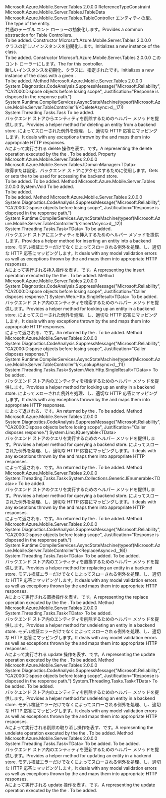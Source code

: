 <Type Name="TableController&lt;TData&gt;" FullName="Microsoft.Azure.Mobile.Server.TableController&lt;TData&gt;">
  <TypeSignature Language="C#" Value="public abstract class TableController&lt;TData&gt; : Microsoft.Azure.Mobile.Server.Tables.TableController where TData : class, ITableData" />
  <TypeSignature Language="ILAsm" Value=".class public auto ansi abstract beforefieldinit TableController`1&lt;class (class Microsoft.Azure.Mobile.Server.Tables.ITableData) TData&gt; extends Microsoft.Azure.Mobile.Server.Tables.TableController" />
  <TypeSignature Language="DocId" Value="T:Microsoft.Azure.Mobile.Server.TableController`1" />
  <TypeSignature Language="VB.NET" Value="Public MustInherit Class TableController(Of TData)&#xA;Inherits TableController" />
  <TypeSignature Language="F#" Value="type TableController&lt;'Data (requires 'Data : null and 'Data :&gt; ITableData)&gt; = class&#xA;    inherit TableController" />
  <AssemblyInfo>
    <AssemblyName>Microsoft.Azure.Mobile.Server.Tables</AssemblyName>
    <AssemblyVersion>2.0.0.0</AssemblyVersion>
  </AssemblyInfo>
  <TypeParameters>
    <TypeParameter Name="TData">
      <Constraints>
        <ParameterAttribute>ReferenceTypeConstraint</ParameterAttribute>
        <InterfaceName>Microsoft.Azure.Mobile.Server.Tables.ITableData</InterfaceName>
      </Constraints>
    </TypeParameter>
  </TypeParameters>
  <Base>
    <BaseTypeName>Microsoft.Azure.Mobile.Server.Tables.TableController</BaseTypeName>
  </Base>
  <Interfaces />
  <Docs>
    <typeparam name="TData"><span data-ttu-id="d7061-101">エンティティの型。</span><span class="sxs-lookup"><span data-stu-id="d7061-101">The type of the entity.</span></span></typeparam>
    <summary>
            <span data-ttu-id="d7061-102">共通の<see cref="T:System.Web.Http.ApiController" />テーブル コント ローラーの抽象化します。</span><span class="sxs-lookup"><span data-stu-id="d7061-102">Provides a common <see cref="T:System.Web.Http.ApiController" /> abstraction for Table Controllers.</span></span>
            </summary>
    <remarks>To be added.</remarks>
  </Docs>
  <Members>
    <Member MemberName=".ctor">
      <MemberSignature Language="C#" Value="protected TableController ();" />
      <MemberSignature Language="ILAsm" Value=".method familyhidebysig specialname rtspecialname instance void .ctor() cil managed" />
      <MemberSignature Language="DocId" Value="M:Microsoft.Azure.Mobile.Server.TableController`1.#ctor" />
      <MemberSignature Language="VB.NET" Value="Protected Sub New ()" />
      <MemberType>Constructor</MemberType>
      <AssemblyInfo>
        <AssemblyName>Microsoft.Azure.Mobile.Server.Tables</AssemblyName>
        <AssemblyVersion>2.0.0.0</AssemblyVersion>
      </AssemblyInfo>
      <Parameters />
      <Docs>
        <summary>
            <span data-ttu-id="d7061-103"><see cref="T:Microsoft.Azure.Mobile.Server.TableController`1" /> クラスの新しいインスタンスを初期化します。</span><span class="sxs-lookup"><span data-stu-id="d7061-103">Initializes a new instance of the <see cref="T:Microsoft.Azure.Mobile.Server.TableController`1" /> class.</span></span>
            </summary>
        <remarks>To be added.</remarks>
      </Docs>
    </Member>
    <Member MemberName=".ctor">
      <MemberSignature Language="C#" Value="protected TableController (Microsoft.Azure.Mobile.Server.Tables.IDomainManager&lt;TData&gt; domainManager);" />
      <MemberSignature Language="ILAsm" Value=".method familyhidebysig specialname rtspecialname instance void .ctor(class Microsoft.Azure.Mobile.Server.Tables.IDomainManager`1&lt;!TData&gt; domainManager) cil managed" />
      <MemberSignature Language="DocId" Value="M:Microsoft.Azure.Mobile.Server.TableController`1.#ctor(Microsoft.Azure.Mobile.Server.Tables.IDomainManager{`0})" />
      <MemberSignature Language="VB.NET" Value="Protected Sub New (domainManager As IDomainManager(Of TData))" />
      <MemberSignature Language="F#" Value="new Microsoft.Azure.Mobile.Server.TableController&lt;'Data (requires 'Data : null and 'Data :&gt; Microsoft.Azure.Mobile.Server.Tables.ITableData)&gt; : Microsoft.Azure.Mobile.Server.Tables.IDomainManager&lt;'Data (requires 'Data : null and 'Data :&gt; Microsoft.Azure.Mobile.Server.Tables.ITableData)&gt; -&gt; Microsoft.Azure.Mobile.Server.TableController&lt;'Data (requires 'Data : null and 'Data :&gt; Microsoft.Azure.Mobile.Server.Tables.ITableData)&gt;" Usage="new Microsoft.Azure.Mobile.Server.TableController&lt;'Data (requires 'Data : null and 'Data :&gt; Microsoft.Azure.Mobile.Server.Tables.ITableData)&gt; domainManager" />
      <MemberType>Constructor</MemberType>
      <AssemblyInfo>
        <AssemblyName>Microsoft.Azure.Mobile.Server.Tables</AssemblyName>
        <AssemblyVersion>2.0.0.0</AssemblyVersion>
      </AssemblyInfo>
      <Parameters>
        <Parameter Name="domainManager" Type="Microsoft.Azure.Mobile.Server.Tables.IDomainManager&lt;TData&gt;" />
      </Parameters>
      <Docs>
        <param name="domainManager"><span data-ttu-id="d7061-104"><see cref="T:Microsoft.Azure.Mobile.Server.Tables.IDomainManager`1" />このコント ローラーにします。</span><span class="sxs-lookup"><span data-stu-id="d7061-104">The <see cref="T:Microsoft.Azure.Mobile.Server.Tables.IDomainManager`1" /> for this controller.</span></span></param>
        <summary>
            <span data-ttu-id="d7061-105">新しいインスタンスを初期化、<see cref="T:Microsoft.Azure.Mobile.Server.TableController`1" />クラスに、指定された<paramref name="domainManager" />です。</span><span class="sxs-lookup"><span data-stu-id="d7061-105">Initializes a new instance of the <see cref="T:Microsoft.Azure.Mobile.Server.TableController`1" /> class with a given <paramref name="domainManager" />.</span></span>
            </summary>
        <remarks>To be added.</remarks>
      </Docs>
    </Member>
    <Member MemberName="DeleteAsync">
      <MemberSignature Language="C#" Value="protected virtual System.Threading.Tasks.Task DeleteAsync (string id);" />
      <MemberSignature Language="ILAsm" Value=".method familyhidebysig newslot virtual instance class System.Threading.Tasks.Task DeleteAsync(string id) cil managed" />
      <MemberSignature Language="DocId" Value="M:Microsoft.Azure.Mobile.Server.TableController`1.DeleteAsync(System.String)" />
      <MemberSignature Language="VB.NET" Value="Protected Overridable Function DeleteAsync (id As String) As Task" />
      <MemberSignature Language="F#" Value="abstract member DeleteAsync : string -&gt; System.Threading.Tasks.Task&#xA;override this.DeleteAsync : string -&gt; System.Threading.Tasks.Task" Usage="tableController.DeleteAsync id" />
      <MemberType>Method</MemberType>
      <AssemblyInfo>
        <AssemblyName>Microsoft.Azure.Mobile.Server.Tables</AssemblyName>
        <AssemblyVersion>2.0.0.0</AssemblyVersion>
      </AssemblyInfo>
      <Attributes>
        <Attribute>
          <AttributeName>System.Diagnostics.CodeAnalysis.SuppressMessage("Microsoft.Reliability", "CA2000:Dispose objects before losing scope", Justification="Response is disposed in the response path.")</AttributeName>
        </Attribute>
        <Attribute>
          <AttributeName>System.Runtime.CompilerServices.AsyncStateMachine(typeof(Microsoft.Azure.Mobile.Server.TableController`1/&lt;DeleteAsync&gt;d__17))</AttributeName>
        </Attribute>
      </Attributes>
      <ReturnValue>
        <ReturnType>System.Threading.Tasks.Task</ReturnType>
      </ReturnValue>
      <Parameters>
        <Parameter Name="id" Type="System.String" />
      </Parameters>
      <Docs>
        <param name="id">To be added.</param>
        <summary>
            <span data-ttu-id="d7061-106">バックエンド ストアからエンティティを削除するためのヘルパー メソッドを提供します。</span><span class="sxs-lookup"><span data-stu-id="d7061-106">Provides a helper method for deleting an entity from a backend store.</span></span> <span data-ttu-id="d7061-107">によってスローされた例外を処理、<see cref="T:Microsoft.Azure.Mobile.Server.Tables.IDomainManager`1" />し、適切な HTTP 応答にマッピングします。</span><span class="sxs-lookup"><span data-stu-id="d7061-107">It deals with any exceptions thrown by the <see cref="T:Microsoft.Azure.Mobile.Server.Tables.IDomainManager`1" /> and maps them into appropriate HTTP responses.</span></span>
            </summary>
        <returns><span data-ttu-id="d7061-108">A<see cref="T:System.Threading.Tasks.Task`1" />によって実行される delete 操作を表す、<see cref="T:Microsoft.Azure.Mobile.Server.Tables.IDomainManager`1" />です。</span><span class="sxs-lookup"><span data-stu-id="d7061-108">A <see cref="T:System.Threading.Tasks.Task`1" /> representing the delete operation executed by the the <see cref="T:Microsoft.Azure.Mobile.Server.Tables.IDomainManager`1" />.</span></span></returns>
        <remarks>To be added.</remarks>
      </Docs>
    </Member>
    <Member MemberName="DomainManager">
      <MemberSignature Language="C#" Value="protected Microsoft.Azure.Mobile.Server.Tables.IDomainManager&lt;TData&gt; DomainManager { get; set; }" />
      <MemberSignature Language="ILAsm" Value=".property instance class Microsoft.Azure.Mobile.Server.Tables.IDomainManager`1&lt;!TData&gt; DomainManager" />
      <MemberSignature Language="DocId" Value="P:Microsoft.Azure.Mobile.Server.TableController`1.DomainManager" />
      <MemberSignature Language="VB.NET" Value="Protected Property DomainManager As IDomainManager(Of TData)" />
      <MemberSignature Language="F#" Value="member this.DomainManager : Microsoft.Azure.Mobile.Server.Tables.IDomainManager&lt;'Data (requires 'Data : null and 'Data :&gt; Microsoft.Azure.Mobile.Server.Tables.ITableData)&gt; with get, set" Usage="Microsoft.Azure.Mobile.Server.TableController&lt;'Data (requires 'Data : null and 'Data :&gt; Microsoft.Azure.Mobile.Server.Tables.ITableData)&gt;.DomainManager" />
      <MemberType>Property</MemberType>
      <AssemblyInfo>
        <AssemblyName>Microsoft.Azure.Mobile.Server.Tables</AssemblyName>
        <AssemblyVersion>2.0.0.0</AssemblyVersion>
      </AssemblyInfo>
      <ReturnValue>
        <ReturnType>Microsoft.Azure.Mobile.Server.Tables.IDomainManager&lt;TData&gt;</ReturnType>
      </ReturnValue>
      <Docs>
        <summary>
            <span data-ttu-id="d7061-109">取得または設定、<see cref="T:Microsoft.Azure.Mobile.Server.Tables.IDomainManager`1" />バックエンド ストアにアクセスするために使用します。</span><span class="sxs-lookup"><span data-stu-id="d7061-109">Gets or sets the <see cref="T:Microsoft.Azure.Mobile.Server.Tables.IDomainManager`1" /> to be used for accessing the backend store.</span></span>
            </summary>
        <value>To be added.</value>
        <remarks>To be added.</remarks>
      </Docs>
    </Member>
    <Member MemberName="Initialize">
      <MemberSignature Language="C#" Value="protected override void Initialize (System.Web.Http.Controllers.HttpControllerContext controllerContext);" />
      <MemberSignature Language="ILAsm" Value=".method familyhidebysig virtual instance void Initialize(class System.Web.Http.Controllers.HttpControllerContext controllerContext) cil managed" />
      <MemberSignature Language="DocId" Value="M:Microsoft.Azure.Mobile.Server.TableController`1.Initialize(System.Web.Http.Controllers.HttpControllerContext)" />
      <MemberSignature Language="VB.NET" Value="Protected Overrides Sub Initialize (controllerContext As HttpControllerContext)" />
      <MemberSignature Language="F#" Value="override this.Initialize : System.Web.Http.Controllers.HttpControllerContext -&gt; unit" Usage="tableController.Initialize controllerContext" />
      <MemberType>Method</MemberType>
      <AssemblyInfo>
        <AssemblyName>Microsoft.Azure.Mobile.Server.Tables</AssemblyName>
        <AssemblyVersion>2.0.0.0</AssemblyVersion>
      </AssemblyInfo>
      <ReturnValue>
        <ReturnType>System.Void</ReturnType>
      </ReturnValue>
      <Parameters>
        <Parameter Name="controllerContext" Type="System.Web.Http.Controllers.HttpControllerContext" />
      </Parameters>
      <Docs>
        <param name="controllerContext">To be added.</param>
        <summary>To be added.</summary>
        <remarks>To be added.</remarks>
        <inheritdoc />
      </Docs>
    </Member>
    <Member MemberName="InsertAsync">
      <MemberSignature Language="C#" Value="protected virtual System.Threading.Tasks.Task&lt;TData&gt; InsertAsync (TData item);" />
      <MemberSignature Language="ILAsm" Value=".method familyhidebysig newslot virtual instance class System.Threading.Tasks.Task`1&lt;!TData&gt; InsertAsync(!TData item) cil managed" />
      <MemberSignature Language="DocId" Value="M:Microsoft.Azure.Mobile.Server.TableController`1.InsertAsync(`0)" />
      <MemberSignature Language="VB.NET" Value="Protected Overridable Function InsertAsync (item As TData) As Task(Of TData)" />
      <MemberSignature Language="F#" Value="abstract member InsertAsync : 'Data -&gt; System.Threading.Tasks.Task&lt;'Data (requires 'Data : null and 'Data :&gt; Microsoft.Azure.Mobile.Server.Tables.ITableData)&gt;&#xA;override this.InsertAsync : 'Data -&gt; System.Threading.Tasks.Task&lt;'Data (requires 'Data : null and 'Data :&gt; Microsoft.Azure.Mobile.Server.Tables.ITableData)&gt;" Usage="tableController.InsertAsync item" />
      <MemberType>Method</MemberType>
      <AssemblyInfo>
        <AssemblyName>Microsoft.Azure.Mobile.Server.Tables</AssemblyName>
        <AssemblyVersion>2.0.0.0</AssemblyVersion>
      </AssemblyInfo>
      <Attributes>
        <Attribute>
          <AttributeName>System.Diagnostics.CodeAnalysis.SuppressMessage("Microsoft.Reliability", "CA2000:Dispose objects before losing scope", Justification="Response is disposed in the response path.")</AttributeName>
        </Attribute>
        <Attribute>
          <AttributeName>System.Runtime.CompilerServices.AsyncStateMachine(typeof(Microsoft.Azure.Mobile.Server.TableController`1/&lt;InsertAsync&gt;d__12))</AttributeName>
        </Attribute>
      </Attributes>
      <ReturnValue>
        <ReturnType>System.Threading.Tasks.Task&lt;TData&gt;</ReturnType>
      </ReturnValue>
      <Parameters>
        <Parameter Name="item" Type="TData" />
      </Parameters>
      <Docs>
        <param name="item">To be added.</param>
        <summary>
            <span data-ttu-id="d7061-110">バックエンド ストアにエンティティを挿入するためのヘルパー メソッドを提供します。</span><span class="sxs-lookup"><span data-stu-id="d7061-110">Provides a helper method for inserting an entity into a backend store.</span></span> <span data-ttu-id="d7061-111">モデル検証エラーだけでなくによってスローされる例外を処理、<see cref="T:Microsoft.Azure.Mobile.Server.Tables.IDomainManager`1" />し、適切な HTTP 応答にマッピングします。</span><span class="sxs-lookup"><span data-stu-id="d7061-111">It deals with any model validation errors as well as exceptions thrown by the <see cref="T:Microsoft.Azure.Mobile.Server.Tables.IDomainManager`1" /> and maps them into appropriate HTTP responses.</span></span>
            </summary>
        <returns><span data-ttu-id="d7061-112">A<see cref="T:System.Threading.Tasks.Task`1" />によって実行される挿入操作を表す、<see cref="T:Microsoft.Azure.Mobile.Server.Tables.IDomainManager`1" />です。</span><span class="sxs-lookup"><span data-stu-id="d7061-112">A <see cref="T:System.Threading.Tasks.Task`1" /> representing the insert operation executed by the the <see cref="T:Microsoft.Azure.Mobile.Server.Tables.IDomainManager`1" />.</span></span></returns>
        <remarks>To be added.</remarks>
      </Docs>
    </Member>
    <Member MemberName="Lookup">
      <MemberSignature Language="C#" Value="protected virtual System.Web.Http.SingleResult&lt;TData&gt; Lookup (string id);" />
      <MemberSignature Language="ILAsm" Value=".method familyhidebysig newslot virtual instance class System.Web.Http.SingleResult`1&lt;!TData&gt; Lookup(string id) cil managed" />
      <MemberSignature Language="DocId" Value="M:Microsoft.Azure.Mobile.Server.TableController`1.Lookup(System.String)" />
      <MemberSignature Language="VB.NET" Value="Protected Overridable Function Lookup (id As String) As SingleResult(Of TData)" />
      <MemberSignature Language="F#" Value="abstract member Lookup : string -&gt; System.Web.Http.SingleResult&lt;'Data (requires 'Data : null and 'Data :&gt; Microsoft.Azure.Mobile.Server.Tables.ITableData)&gt;&#xA;override this.Lookup : string -&gt; System.Web.Http.SingleResult&lt;'Data (requires 'Data : null and 'Data :&gt; Microsoft.Azure.Mobile.Server.Tables.ITableData)&gt;" Usage="tableController.Lookup id" />
      <MemberType>Method</MemberType>
      <AssemblyInfo>
        <AssemblyName>Microsoft.Azure.Mobile.Server.Tables</AssemblyName>
        <AssemblyVersion>2.0.0.0</AssemblyVersion>
      </AssemblyInfo>
      <Attributes>
        <Attribute>
          <AttributeName>System.Diagnostics.CodeAnalysis.SuppressMessage("Microsoft.Reliability", "CA2000:Dispose objects before losing scope", Justification="Caller disposes response.")</AttributeName>
        </Attribute>
      </Attributes>
      <ReturnValue>
        <ReturnType>System.Web.Http.SingleResult&lt;TData&gt;</ReturnType>
      </ReturnValue>
      <Parameters>
        <Parameter Name="id" Type="System.String" />
      </Parameters>
      <Docs>
        <param name="id">To be added.</param>
        <summary>
            <span data-ttu-id="d7061-113">バックエンド ストア内のエンティティを検索するためのヘルパー メソッドを提供します。</span><span class="sxs-lookup"><span data-stu-id="d7061-113">Provides a helper method for looking up an entity in a backend store.</span></span> <span data-ttu-id="d7061-114">によってスローされた例外を処理、<see cref="T:Microsoft.Azure.Mobile.Server.Tables.IDomainManager`1" />し、適切な HTTP 応答にマッピングします。</span><span class="sxs-lookup"><span data-stu-id="d7061-114">It deals with any exceptions thrown by the <see cref="T:Microsoft.Azure.Mobile.Server.Tables.IDomainManager`1" /> and maps them into appropriate HTTP responses.</span></span>
            </summary>
        <returns><span data-ttu-id="d7061-115"><see cref="T:System.Web.Http.SingleResult`1" />によって返される、<see cref="T:Microsoft.Azure.Mobile.Server.Tables.IDomainManager`1" />です。</span><span class="sxs-lookup"><span data-stu-id="d7061-115">An <see cref="T:System.Web.Http.SingleResult`1" /> returned by the <see cref="T:Microsoft.Azure.Mobile.Server.Tables.IDomainManager`1" />.</span></span></returns>
        <remarks>To be added.</remarks>
      </Docs>
    </Member>
    <Member MemberName="LookupAsync">
      <MemberSignature Language="C#" Value="protected virtual System.Threading.Tasks.Task&lt;System.Web.Http.SingleResult&lt;TData&gt;&gt; LookupAsync (string id);" />
      <MemberSignature Language="ILAsm" Value=".method familyhidebysig newslot virtual instance class System.Threading.Tasks.Task`1&lt;class System.Web.Http.SingleResult`1&lt;!TData&gt;&gt; LookupAsync(string id) cil managed" />
      <MemberSignature Language="DocId" Value="M:Microsoft.Azure.Mobile.Server.TableController`1.LookupAsync(System.String)" />
      <MemberSignature Language="VB.NET" Value="Protected Overridable Function LookupAsync (id As String) As Task(Of SingleResult(Of TData))" />
      <MemberSignature Language="F#" Value="abstract member LookupAsync : string -&gt; System.Threading.Tasks.Task&lt;System.Web.Http.SingleResult&lt;'Data&gt;&gt;&#xA;override this.LookupAsync : string -&gt; System.Threading.Tasks.Task&lt;System.Web.Http.SingleResult&lt;'Data&gt;&gt;" Usage="tableController.LookupAsync id" />
      <MemberType>Method</MemberType>
      <AssemblyInfo>
        <AssemblyName>Microsoft.Azure.Mobile.Server.Tables</AssemblyName>
        <AssemblyVersion>2.0.0.0</AssemblyVersion>
      </AssemblyInfo>
      <Attributes>
        <Attribute>
          <AttributeName>System.Diagnostics.CodeAnalysis.SuppressMessage("Microsoft.Reliability", "CA2000:Dispose objects before losing scope", Justification="Caller disposes response.")</AttributeName>
        </Attribute>
        <Attribute>
          <AttributeName>System.Runtime.CompilerServices.AsyncStateMachine(typeof(Microsoft.Azure.Mobile.Server.TableController`1/&lt;LookupAsync&gt;d__11))</AttributeName>
        </Attribute>
      </Attributes>
      <ReturnValue>
        <ReturnType>System.Threading.Tasks.Task&lt;System.Web.Http.SingleResult&lt;TData&gt;&gt;</ReturnType>
      </ReturnValue>
      <Parameters>
        <Parameter Name="id" Type="System.String" />
      </Parameters>
      <Docs>
        <param name="id">To be added.</param>
        <summary>
            <span data-ttu-id="d7061-116">バックエンド ストア内のエンティティを検索するためのヘルパー メソッドを提供します。</span><span class="sxs-lookup"><span data-stu-id="d7061-116">Provides a helper method for looking up an entity in a backend store.</span></span> <span data-ttu-id="d7061-117">によってスローされた例外を処理、<see cref="T:Microsoft.Azure.Mobile.Server.Tables.IDomainManager`1" />し、適切な HTTP 応答にマッピングします。</span><span class="sxs-lookup"><span data-stu-id="d7061-117">It deals with any exceptions thrown by the <see cref="T:Microsoft.Azure.Mobile.Server.Tables.IDomainManager`1" /> and maps them into appropriate HTTP responses.</span></span>
            </summary>
        <returns><span data-ttu-id="d7061-118"><see cref="T:System.Web.Http.SingleResult`1" />によって返される、<see cref="T:Microsoft.Azure.Mobile.Server.Tables.IDomainManager`1" />です。</span><span class="sxs-lookup"><span data-stu-id="d7061-118">An <see cref="T:System.Web.Http.SingleResult`1" /> returned by the <see cref="T:Microsoft.Azure.Mobile.Server.Tables.IDomainManager`1" />.</span></span></returns>
        <remarks>To be added.</remarks>
      </Docs>
    </Member>
    <Member MemberName="Query">
      <MemberSignature Language="C#" Value="protected virtual System.Linq.IQueryable&lt;TData&gt; Query ();" />
      <MemberSignature Language="ILAsm" Value=".method familyhidebysig newslot virtual instance class System.Linq.IQueryable`1&lt;!TData&gt; Query() cil managed" />
      <MemberSignature Language="DocId" Value="M:Microsoft.Azure.Mobile.Server.TableController`1.Query" />
      <MemberSignature Language="VB.NET" Value="Protected Overridable Function Query () As IQueryable(Of TData)" />
      <MemberSignature Language="F#" Value="abstract member Query : unit -&gt; System.Linq.IQueryable&lt;'Data (requires 'Data : null and 'Data :&gt; Microsoft.Azure.Mobile.Server.Tables.ITableData)&gt;&#xA;override this.Query : unit -&gt; System.Linq.IQueryable&lt;'Data (requires 'Data : null and 'Data :&gt; Microsoft.Azure.Mobile.Server.Tables.ITableData)&gt;" Usage="tableController.Query " />
      <MemberType>Method</MemberType>
      <AssemblyInfo>
        <AssemblyName>Microsoft.Azure.Mobile.Server.Tables</AssemblyName>
        <AssemblyVersion>2.0.0.0</AssemblyVersion>
      </AssemblyInfo>
      <Attributes>
        <Attribute>
          <AttributeName>System.Diagnostics.CodeAnalysis.SuppressMessage("Microsoft.Reliability", "CA2000:Dispose objects before losing scope", Justification="Caller disposes response.")</AttributeName>
        </Attribute>
      </Attributes>
      <ReturnValue>
        <ReturnType>System.Linq.IQueryable&lt;TData&gt;</ReturnType>
      </ReturnValue>
      <Parameters />
      <Docs>
        <summary>
            <span data-ttu-id="d7061-119">バックエンド ストアのクエリを実行するためのヘルパー メソッドを提供します。</span><span class="sxs-lookup"><span data-stu-id="d7061-119">Provides a helper method for querying a backend store.</span></span> <span data-ttu-id="d7061-120">によってスローされた例外を処理、<see cref="T:Microsoft.Azure.Mobile.Server.Tables.IDomainManager`1" />し、適切な HTTP 応答にマッピングします。</span><span class="sxs-lookup"><span data-stu-id="d7061-120">It deals with any exceptions thrown by the <see cref="T:Microsoft.Azure.Mobile.Server.Tables.IDomainManager`1" /> and maps them into appropriate HTTP responses.</span></span>
            </summary>
        <returns><span data-ttu-id="d7061-121"><see cref="T:System.Linq.IQueryable`1" />によって返される、<see cref="T:Microsoft.Azure.Mobile.Server.Tables.IDomainManager`1" />です。</span><span class="sxs-lookup"><span data-stu-id="d7061-121">An <see cref="T:System.Linq.IQueryable`1" /> returned by the <see cref="T:Microsoft.Azure.Mobile.Server.Tables.IDomainManager`1" />.</span></span></returns>
        <remarks>To be added.</remarks>
      </Docs>
    </Member>
    <Member MemberName="QueryAsync">
      <MemberSignature Language="C#" Value="protected virtual System.Threading.Tasks.Task&lt;System.Collections.Generic.IEnumerable&lt;TData&gt;&gt; QueryAsync (System.Web.Http.OData.Query.ODataQueryOptions query);" />
      <MemberSignature Language="ILAsm" Value=".method familyhidebysig newslot virtual instance class System.Threading.Tasks.Task`1&lt;class System.Collections.Generic.IEnumerable`1&lt;!TData&gt;&gt; QueryAsync(class System.Web.Http.OData.Query.ODataQueryOptions query) cil managed" />
      <MemberSignature Language="DocId" Value="M:Microsoft.Azure.Mobile.Server.TableController`1.QueryAsync(System.Web.Http.OData.Query.ODataQueryOptions)" />
      <MemberSignature Language="VB.NET" Value="Protected Overridable Function QueryAsync (query As ODataQueryOptions) As Task(Of IEnumerable(Of TData))" />
      <MemberSignature Language="F#" Value="abstract member QueryAsync : System.Web.Http.OData.Query.ODataQueryOptions -&gt; System.Threading.Tasks.Task&lt;seq&lt;'Data&gt;&gt;&#xA;override this.QueryAsync : System.Web.Http.OData.Query.ODataQueryOptions -&gt; System.Threading.Tasks.Task&lt;seq&lt;'Data&gt;&gt;" Usage="tableController.QueryAsync query" />
      <MemberType>Method</MemberType>
      <AssemblyInfo>
        <AssemblyName>Microsoft.Azure.Mobile.Server.Tables</AssemblyName>
        <AssemblyVersion>2.0.0.0</AssemblyVersion>
      </AssemblyInfo>
      <ReturnValue>
        <ReturnType>System.Threading.Tasks.Task&lt;System.Collections.Generic.IEnumerable&lt;TData&gt;&gt;</ReturnType>
      </ReturnValue>
      <Parameters>
        <Parameter Name="query" Type="System.Web.Http.OData.Query.ODataQueryOptions" />
      </Parameters>
      <Docs>
        <param name="query">To be added.</param>
        <summary>
            <span data-ttu-id="d7061-122">バックエンド ストアのクエリを実行するためのヘルパー メソッドを提供します。</span><span class="sxs-lookup"><span data-stu-id="d7061-122">Provides a helper method for querying a backend store.</span></span> <span data-ttu-id="d7061-123">によってスローされた例外を処理、<see cref="T:Microsoft.Azure.Mobile.Server.Tables.IDomainManager`1" />し、適切な HTTP 応答にマッピングします。</span><span class="sxs-lookup"><span data-stu-id="d7061-123">It deals with any exceptions thrown by the <see cref="T:Microsoft.Azure.Mobile.Server.Tables.IDomainManager`1" /> and maps them into appropriate HTTP responses.</span></span>
            </summary>
        <returns><span data-ttu-id="d7061-124"><see cref="T:System.Linq.IQueryable`1" />によって返される、<see cref="T:Microsoft.Azure.Mobile.Server.Tables.IDomainManager`1" />です。</span><span class="sxs-lookup"><span data-stu-id="d7061-124">An <see cref="T:System.Linq.IQueryable`1" /> returned by the <see cref="T:Microsoft.Azure.Mobile.Server.Tables.IDomainManager`1" />.</span></span></returns>
        <remarks>To be added.</remarks>
      </Docs>
    </Member>
    <Member MemberName="ReplaceAsync">
      <MemberSignature Language="C#" Value="protected virtual System.Threading.Tasks.Task&lt;TData&gt; ReplaceAsync (string id, TData item);" />
      <MemberSignature Language="ILAsm" Value=".method familyhidebysig newslot virtual instance class System.Threading.Tasks.Task`1&lt;!TData&gt; ReplaceAsync(string id, !TData item) cil managed" />
      <MemberSignature Language="DocId" Value="M:Microsoft.Azure.Mobile.Server.TableController`1.ReplaceAsync(System.String,`0)" />
      <MemberSignature Language="VB.NET" Value="Protected Overridable Function ReplaceAsync (id As String, item As TData) As Task(Of TData)" />
      <MemberSignature Language="F#" Value="abstract member ReplaceAsync : string * 'Data -&gt; System.Threading.Tasks.Task&lt;'Data (requires 'Data : null and 'Data :&gt; Microsoft.Azure.Mobile.Server.Tables.ITableData)&gt;&#xA;override this.ReplaceAsync : string * 'Data -&gt; System.Threading.Tasks.Task&lt;'Data (requires 'Data : null and 'Data :&gt; Microsoft.Azure.Mobile.Server.Tables.ITableData)&gt;" Usage="tableController.ReplaceAsync (id, item)" />
      <MemberType>Method</MemberType>
      <AssemblyInfo>
        <AssemblyName>Microsoft.Azure.Mobile.Server.Tables</AssemblyName>
        <AssemblyVersion>2.0.0.0</AssemblyVersion>
      </AssemblyInfo>
      <Attributes>
        <Attribute>
          <AttributeName>System.Diagnostics.CodeAnalysis.SuppressMessage("Microsoft.Reliability", "CA2000:Dispose objects before losing scope", Justification="Response is disposed in the response path.")</AttributeName>
        </Attribute>
        <Attribute>
          <AttributeName>System.Runtime.CompilerServices.AsyncStateMachine(typeof(Microsoft.Azure.Mobile.Server.TableController`1/&lt;ReplaceAsync&gt;d__16))</AttributeName>
        </Attribute>
      </Attributes>
      <ReturnValue>
        <ReturnType>System.Threading.Tasks.Task&lt;TData&gt;</ReturnType>
      </ReturnValue>
      <Parameters>
        <Parameter Name="id" Type="System.String" />
        <Parameter Name="item" Type="TData" />
      </Parameters>
      <Docs>
        <param name="id">To be added.</param>
        <param name="item">To be added.</param>
        <summary>
            <span data-ttu-id="d7061-125">バックエンド ストア内のエンティティを置換するためのヘルパー メソッドを提供します。</span><span class="sxs-lookup"><span data-stu-id="d7061-125">Provides a helper method for replacing an entity in a backend store.</span></span> <span data-ttu-id="d7061-126">モデル検証エラーだけでなくによってスローされる例外を処理、<see cref="T:Microsoft.Azure.Mobile.Server.Tables.IDomainManager`1" />し、適切な HTTP 応答にマッピングします。</span><span class="sxs-lookup"><span data-stu-id="d7061-126">It deals with any model validation errors as well as exceptions thrown by the <see cref="T:Microsoft.Azure.Mobile.Server.Tables.IDomainManager`1" /> and maps them into appropriate HTTP responses.</span></span>
            </summary>
        <returns><span data-ttu-id="d7061-127">A<see cref="T:System.Threading.Tasks.Task`1" />によって実行される置換操作を表す、<see cref="T:Microsoft.Azure.Mobile.Server.Tables.IDomainManager`1" />です。</span><span class="sxs-lookup"><span data-stu-id="d7061-127">A <see cref="T:System.Threading.Tasks.Task`1" /> representing the replace operation executed by the the <see cref="T:Microsoft.Azure.Mobile.Server.Tables.IDomainManager`1" />.</span></span></returns>
        <remarks>To be added.</remarks>
      </Docs>
    </Member>
    <Member MemberName="UndeleteAsync">
      <MemberSignature Language="C#" Value="protected virtual System.Threading.Tasks.Task&lt;TData&gt; UndeleteAsync (string id);" />
      <MemberSignature Language="ILAsm" Value=".method familyhidebysig newslot virtual instance class System.Threading.Tasks.Task`1&lt;!TData&gt; UndeleteAsync(string id) cil managed" />
      <MemberSignature Language="DocId" Value="M:Microsoft.Azure.Mobile.Server.TableController`1.UndeleteAsync(System.String)" />
      <MemberSignature Language="VB.NET" Value="Protected Overridable Function UndeleteAsync (id As String) As Task(Of TData)" />
      <MemberSignature Language="F#" Value="abstract member UndeleteAsync : string -&gt; System.Threading.Tasks.Task&lt;'Data (requires 'Data : null and 'Data :&gt; Microsoft.Azure.Mobile.Server.Tables.ITableData)&gt;&#xA;override this.UndeleteAsync : string -&gt; System.Threading.Tasks.Task&lt;'Data (requires 'Data : null and 'Data :&gt; Microsoft.Azure.Mobile.Server.Tables.ITableData)&gt;" Usage="tableController.UndeleteAsync id" />
      <MemberType>Method</MemberType>
      <AssemblyInfo>
        <AssemblyName>Microsoft.Azure.Mobile.Server.Tables</AssemblyName>
        <AssemblyVersion>2.0.0.0</AssemblyVersion>
      </AssemblyInfo>
      <ReturnValue>
        <ReturnType>System.Threading.Tasks.Task&lt;TData&gt;</ReturnType>
      </ReturnValue>
      <Parameters>
        <Parameter Name="id" Type="System.String" />
      </Parameters>
      <Docs>
        <param name="id">To be added.</param>
        <summary>
            <span data-ttu-id="d7061-128">バックエンド ストア内のエンティティを削除するためのヘルパー メソッドを提供します。</span><span class="sxs-lookup"><span data-stu-id="d7061-128">Provides a helper method for undeleting an entity in a backend store.</span></span> <span data-ttu-id="d7061-129">モデル検証エラーだけでなくによってスローされる例外を処理、<see cref="T:Microsoft.Azure.Mobile.Server.Tables.IDomainManager`1" />し、適切な HTTP 応答にマッピングします。</span><span class="sxs-lookup"><span data-stu-id="d7061-129">It deals with any model validation errors as well as exceptions thrown by the <see cref="T:Microsoft.Azure.Mobile.Server.Tables.IDomainManager`1" /> and maps them into appropriate HTTP responses.</span></span>
            </summary>
        <returns><span data-ttu-id="d7061-130">A<see cref="T:System.Threading.Tasks.Task`1" />によって実行される update 操作を表す、<see cref="T:Microsoft.Azure.Mobile.Server.Tables.IDomainManager`1" />です。</span><span class="sxs-lookup"><span data-stu-id="d7061-130">A <see cref="T:System.Threading.Tasks.Task`1" /> representing the update operation executed by the the <see cref="T:Microsoft.Azure.Mobile.Server.Tables.IDomainManager`1" />.</span></span></returns>
        <remarks>To be added.</remarks>
      </Docs>
    </Member>
    <Member MemberName="UndeleteAsync">
      <MemberSignature Language="C#" Value="protected virtual System.Threading.Tasks.Task&lt;TData&gt; UndeleteAsync (string id, System.Web.Http.OData.Delta&lt;TData&gt; patch);" />
      <MemberSignature Language="ILAsm" Value=".method familyhidebysig newslot virtual instance class System.Threading.Tasks.Task`1&lt;!TData&gt; UndeleteAsync(string id, class System.Web.Http.OData.Delta`1&lt;!TData&gt; patch) cil managed" />
      <MemberSignature Language="DocId" Value="M:Microsoft.Azure.Mobile.Server.TableController`1.UndeleteAsync(System.String,System.Web.Http.OData.Delta{`0})" />
      <MemberSignature Language="VB.NET" Value="Protected Overridable Function UndeleteAsync (id As String, patch As Delta(Of TData)) As Task(Of TData)" />
      <MemberSignature Language="F#" Value="abstract member UndeleteAsync : string * System.Web.Http.OData.Delta&lt;'Data (requires 'Data : null and 'Data :&gt; Microsoft.Azure.Mobile.Server.Tables.ITableData)&gt; -&gt; System.Threading.Tasks.Task&lt;'Data (requires 'Data : null and 'Data :&gt; Microsoft.Azure.Mobile.Server.Tables.ITableData)&gt;&#xA;override this.UndeleteAsync : string * System.Web.Http.OData.Delta&lt;'Data (requires 'Data : null and 'Data :&gt; Microsoft.Azure.Mobile.Server.Tables.ITableData)&gt; -&gt; System.Threading.Tasks.Task&lt;'Data (requires 'Data : null and 'Data :&gt; Microsoft.Azure.Mobile.Server.Tables.ITableData)&gt;" Usage="tableController.UndeleteAsync (id, patch)" />
      <MemberType>Method</MemberType>
      <AssemblyInfo>
        <AssemblyName>Microsoft.Azure.Mobile.Server.Tables</AssemblyName>
        <AssemblyVersion>2.0.0.0</AssemblyVersion>
      </AssemblyInfo>
      <Attributes>
        <Attribute>
          <AttributeName>System.Diagnostics.CodeAnalysis.SuppressMessage("Microsoft.Reliability", "CA2000:Dispose objects before losing scope", Justification="Response is disposed in the response path.")</AttributeName>
        </Attribute>
      </Attributes>
      <ReturnValue>
        <ReturnType>System.Threading.Tasks.Task&lt;TData&gt;</ReturnType>
      </ReturnValue>
      <Parameters>
        <Parameter Name="id" Type="System.String" />
        <Parameter Name="patch" Type="System.Web.Http.OData.Delta&lt;TData&gt;" />
      </Parameters>
      <Docs>
        <param name="id">To be added.</param>
        <param name="patch">To be added.</param>
        <summary>
            <span data-ttu-id="d7061-131">バックエンド ストア内のエンティティを削除するためのヘルパー メソッドを提供します。</span><span class="sxs-lookup"><span data-stu-id="d7061-131">Provides a helper method for undeleting an entity in a backend store.</span></span> <span data-ttu-id="d7061-132">モデル検証エラーだけでなくによってスローされる例外を処理、<see cref="T:Microsoft.Azure.Mobile.Server.Tables.IDomainManager`1" />し、適切な HTTP 応答にマッピングします。</span><span class="sxs-lookup"><span data-stu-id="d7061-132">It deals with any model validation errors as well as exceptions thrown by the <see cref="T:Microsoft.Azure.Mobile.Server.Tables.IDomainManager`1" /> and maps them into appropriate HTTP responses.</span></span>
            </summary>
        <returns><span data-ttu-id="d7061-133">A<see cref="T:System.Threading.Tasks.Task`1" />によって実行される削除の取り消し操作を表す、<see cref="T:Microsoft.Azure.Mobile.Server.Tables.IDomainManager`1" />です。</span><span class="sxs-lookup"><span data-stu-id="d7061-133">A <see cref="T:System.Threading.Tasks.Task`1" /> representing the undelete operation executed by the the <see cref="T:Microsoft.Azure.Mobile.Server.Tables.IDomainManager`1" />.</span></span></returns>
        <remarks>To be added.</remarks>
      </Docs>
    </Member>
    <Member MemberName="UpdateAsync">
      <MemberSignature Language="C#" Value="protected virtual System.Threading.Tasks.Task&lt;TData&gt; UpdateAsync (string id, System.Web.Http.OData.Delta&lt;TData&gt; patch);" />
      <MemberSignature Language="ILAsm" Value=".method familyhidebysig newslot virtual instance class System.Threading.Tasks.Task`1&lt;!TData&gt; UpdateAsync(string id, class System.Web.Http.OData.Delta`1&lt;!TData&gt; patch) cil managed" />
      <MemberSignature Language="DocId" Value="M:Microsoft.Azure.Mobile.Server.TableController`1.UpdateAsync(System.String,System.Web.Http.OData.Delta{`0})" />
      <MemberSignature Language="VB.NET" Value="Protected Overridable Function UpdateAsync (id As String, patch As Delta(Of TData)) As Task(Of TData)" />
      <MemberSignature Language="F#" Value="abstract member UpdateAsync : string * System.Web.Http.OData.Delta&lt;'Data (requires 'Data : null and 'Data :&gt; Microsoft.Azure.Mobile.Server.Tables.ITableData)&gt; -&gt; System.Threading.Tasks.Task&lt;'Data (requires 'Data : null and 'Data :&gt; Microsoft.Azure.Mobile.Server.Tables.ITableData)&gt;&#xA;override this.UpdateAsync : string * System.Web.Http.OData.Delta&lt;'Data (requires 'Data : null and 'Data :&gt; Microsoft.Azure.Mobile.Server.Tables.ITableData)&gt; -&gt; System.Threading.Tasks.Task&lt;'Data (requires 'Data : null and 'Data :&gt; Microsoft.Azure.Mobile.Server.Tables.ITableData)&gt;" Usage="tableController.UpdateAsync (id, patch)" />
      <MemberType>Method</MemberType>
      <AssemblyInfo>
        <AssemblyName>Microsoft.Azure.Mobile.Server.Tables</AssemblyName>
        <AssemblyVersion>2.0.0.0</AssemblyVersion>
      </AssemblyInfo>
      <ReturnValue>
        <ReturnType>System.Threading.Tasks.Task&lt;TData&gt;</ReturnType>
      </ReturnValue>
      <Parameters>
        <Parameter Name="id" Type="System.String" />
        <Parameter Name="patch" Type="System.Web.Http.OData.Delta&lt;TData&gt;" />
      </Parameters>
      <Docs>
        <param name="id">To be added.</param>
        <param name="patch">To be added.</param>
        <summary>
            <span data-ttu-id="d7061-134">バックエンド ストア内のエンティティを更新するためのヘルパー メソッドを提供します。</span><span class="sxs-lookup"><span data-stu-id="d7061-134">Provides a helper method for updating an entity in a backend store.</span></span> <span data-ttu-id="d7061-135">モデル検証エラーだけでなくによってスローされる例外を処理、<see cref="T:Microsoft.Azure.Mobile.Server.Tables.IDomainManager`1" />し、適切な HTTP 応答にマッピングします。</span><span class="sxs-lookup"><span data-stu-id="d7061-135">It deals with any model validation errors as well as exceptions thrown by the <see cref="T:Microsoft.Azure.Mobile.Server.Tables.IDomainManager`1" /> and maps them into appropriate HTTP responses.</span></span>
            </summary>
        <returns><span data-ttu-id="d7061-136">A<see cref="T:System.Threading.Tasks.Task`1" />によって実行される update 操作を表す、<see cref="T:Microsoft.Azure.Mobile.Server.Tables.IDomainManager`1" />です。</span><span class="sxs-lookup"><span data-stu-id="d7061-136">A <see cref="T:System.Threading.Tasks.Task`1" /> representing the update operation executed by the the <see cref="T:Microsoft.Azure.Mobile.Server.Tables.IDomainManager`1" />.</span></span></returns>
        <remarks>To be added.</remarks>
      </Docs>
    </Member>
  </Members>
</Type>